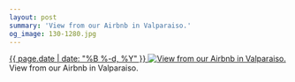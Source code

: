 ```yaml
---
layout: post
summary: 'View from our Airbnb in Valparaiso.'
og_image: 130-1280.jpg
---
```


<p>
 <time>
  <a href="/130">
   {{ page.date | date: "%B %-d, %Y" }}
  </a>
 </time>
 <a href="/130">
  <img alt="View from our Airbnb in Valparaiso." sizes="(min-width: 700px) 50vw, calc(100vw - 2rem)" src="{{ site.assets_url }}/130-640.jpg" srcset="{{ site.assets_url }}/130-1280.jpg 1280w, {{ site.assets_url }}/130-960.jpg 960w, {{ site.assets_url }}/130-640.jpg 640w, {{ site.assets_url }}/130-320.jpg 320w"/>
 </a>
 <span>
  View from our Airbnb in Valparaiso.
 </span>
</p>
